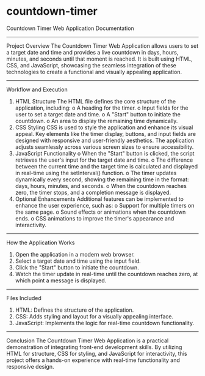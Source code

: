 # countdown-timer
Countdown Timer Web Application Documentation
________________________________________
Project Overview
The Countdown Timer Web Application allows users to set a target date and time and provides a live countdown in days, hours, minutes, and seconds until that moment is reached. It is built using HTML, CSS, and JavaScript, showcasing the seamless integration of these technologies to create a functional and visually appealing application.
________________________________________
Workflow and Execution
1.	HTML Structure
The HTML file defines the core structure of the application, including:
o	A heading for the timer.
o	Input fields for the user to set a target date and time.
o	A "Start" button to initiate the countdown.
o	An area to display the remaining time dynamically.
2.	CSS Styling
CSS is used to style the application and enhance its visual appeal. Key elements like the timer display, buttons, and input fields are designed with responsive and user-friendly aesthetics. The application adjusts seamlessly across various screen sizes to ensure accessibility.
3.	JavaScript Functionality
o	When the "Start" button is clicked, the script retrieves the user's input for the target date and time.
o	The difference between the current time and the target time is calculated and displayed in real-time using the setInterval() function.
o	The timer updates dynamically every second, showing the remaining time in the format: days, hours, minutes, and seconds.
o	When the countdown reaches zero, the timer stops, and a completion message is displayed.
4.	Optional Enhancements
Additional features can be implemented to enhance the user experience, such as:
o	Support for multiple timers on the same page.
o	Sound effects or animations when the countdown ends.
o	CSS animations to improve the timer's appearance and interactivity.
________________________________________
How the Application Works
1.	Open the application in a modern web browser.
2.	Select a target date and time using the input field.
3.	Click the "Start" button to initiate the countdown.
4.	Watch the timer update in real-time until the countdown reaches zero, at which point a message is displayed.
________________________________________
Files Included
1.	HTML: Defines the structure of the application.
2.	CSS: Adds styling and layout for a visually appealing interface.
3.	JavaScript: Implements the logic for real-time countdown functionality.
________________________________________
Conclusion
The Countdown Timer Web Application is a practical demonstration of integrating front-end development skills. By utilizing HTML for structure, CSS for styling, and JavaScript for interactivity, this project offers a hands-on experience with real-time functionality and responsive design.

